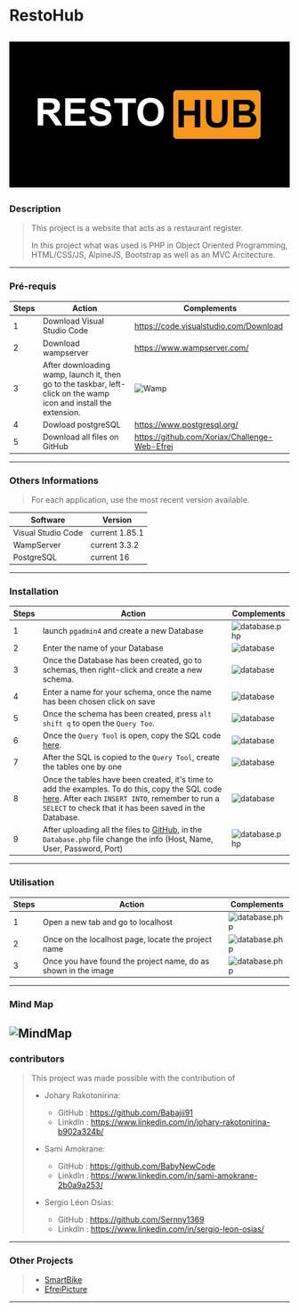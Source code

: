 # **RestoHub**

![RestoHub](https://github.com/Xoriax/Challenge-Web-Efrei/blob/main/Challenge_Web_Project/asset/RESTOHUB.jpg?raw=true)
-
### **Description**

>This project is a website that acts as a restaurant register.
>
>In this project what was used is PHP in Object Oriented Programming, HTML/CSS/JS, AlpineJS, Bootstrap as well as an MVC Arcitecture.

-------
### **Pré-requis**
| Steps | Action                                                                                                            | Complements                                                                                                                                                                                                                                                      |
| ----- | ----------------------------------------------------------------------------------------------------------------- | ---------------------------------------------------------------------------------------------------------------------------------------------------------------------------------------------------------------------------------------------------------------- |
| 1     | Download Visual Studio Code                                                                                       | https://code.visualstudio.com/Download                                                                                                                                                                                                                           |
| 2     | Download wampserver                                                                                               | https://www.wampserver.com/                                                                                                                                                                                                                                      |
| 3     | After downloading wamp, launch it, then go to the taskbar, left-click on the wamp icon and install the extension. | ![Wamp](https://media.discordapp.net/attachments/1189316878460518441/1196390226986287134/Capture_decran_96.png?ex=65b77439&is=65a4ff39&hm=9659c190de0a65b14fb139cb0e3ce58ba1c9602a1cf1f18efe0831265ebb05a8&=&format=webp&quality=lossless&width=1248&height=701) |
| 4     | Dowload  postgreSQL                                                                                               | https://www.postgresql.org/                                                                                                                                                                                                                                      |
| 5     | Download all files on GitHub                                                                                      | https://github.com/Xoriax/Challenge-Web-Efrei                                                                                                                                                                                                                    |
----------
### **Others Informations**
>For each application, use the most recent version available.

| Software           | Version        |
| ------------------ | -------------- |
| Visual Studio Code | current 1.85.1 |
| WampServer         | current 3.3.2  |
| PostgreSQL         | current 16     |
----------
### **Installation**

| Steps | Action                                                                                                                                                                                                                                                                                                     | Complements                                                                                                                                                                                                                                                             |
| ----- | ---------------------------------------------------------------------------------------------------------------------------------------------------------------------------------------------------------------------------------------------------------------------------------------------------------- | ----------------------------------------------------------------------------------------------------------------------------------------------------------------------------------------------------------------------------------------------------------------------- |
| 1     | launch ``pgadmin4`` and create a new Database                                                                                                                                                                                                                                                              | ![database.php](https://media.discordapp.net/attachments/1189316878460518441/1196395094643839096/Capture_decran_98.png?ex=65b778c2&is=65a503c2&hm=d4c9964a42d8845aea1c7c1a4b89ee2d11b855e4185c506cd804305c5337a784&=&format=webp&quality=lossless&width=563&height=443) |
| 2     | Enter the name of your Database                                                                                                                                                                                                                                                                            | ![database](https://media.discordapp.net/attachments/1189316878460518441/1197141412777566248/Capture_decran_100.png?ex=65ba2fd2&is=65a7bad2&hm=421f5960fbfb594e6e2267a814395a3a3543bed90fcd8bae04bc9af323b35e14&=&format=webp&quality=lossless&width=897&height=701)    |
| 3     | Once the Database has been created, go to schemas, then right-click and create a new schema.                                                                                                                                                                                                               | ![database](https://media.discordapp.net/attachments/1189316878460518441/1197141448575955076/Capture_decran_103.png?ex=65ba2fdb&is=65a7badb&hm=6f6b2621ec30317df38acc389b00b4d006c21019aa0076c9455809f0b18a3598&=&format=webp&quality=lossless&width=938&height=700)    |
| 4     | Enter a name for your schema, once the name has been chosen click on save                                                                                                                                                                                                                                  | ![database](https://media.discordapp.net/attachments/1189316878460518441/1197141463235039323/Capture_decran_104.png?ex=65ba2fde&is=65a7bade&hm=1da06e544d88f5437fe7a85c6ee22baa330595eeaf7a0838faed692a1a172304&=&format=webp&quality=lossless&width=943&height=701)    |
| 5     | Once the schema has been created, press ``alt shift q`` to open the ``Query Too``.                                                                                                                                                                                                                         | ![database](https://media.discordapp.net/attachments/1189316878460518441/1197141501264793690/Capture_decran_105.png?ex=65ba2fe7&is=65a7bae7&hm=1d21554e32ae1f2687da4b7bf465facc8944e73c38df5c43d622bd6bff536227&=&format=webp&quality=lossless&width=938&height=701)    |
| 6     | Once the ``Query Tool`` is open, copy the SQL code [here](https://github.com/Xoriax/Challenge-Web-Efrei/blob/main/CW-BDD/create_table_CWBDD.sql).                                                                                                                                                          | ![database](https://media.discordapp.net/attachments/1189316878460518441/1197141532466217040/Capture_decran_107.png?ex=65ba2fef&is=65a7baef&hm=822440b044cf1d541cd483796276fb4ebb0aba2eeaa52656eb9c86f68917ee9e&=&format=webp&quality=lossless&width=938&height=701)    |
| 7     | After the SQL is copied to the ``Query Tool``, create the tables one by one                                                                                                                                                                                                                                | ![database](https://media.discordapp.net/attachments/1189316878460518441/1197141541622390826/Capture_decran_108.png?ex=65ba2ff1&is=65a7baf1&hm=71e99885cb3bef418dbe38252b97871fa78d4257e27119362ca7a94798bf4182&=&format=webp&quality=lossless&width=940&height=701)    |
| 8     | Once the tables have been created, it's time to add the examples. To do this, copy the SQL code [here](https://github.com/Xoriax/Challenge-Web-Efrei/blob/main/CW-BDD/insert_example_CWBDD.sql). After each ``INSERT INTO``, remember to run a ``SELECT`` to check that it has been saved in the Database. | ![database](https://media.discordapp.net/attachments/1189316878460518441/1197141551667740744/Capture_decran_109.png?ex=65ba2ff3&is=65a7baf3&hm=87e26d42f289fbe6ff0d150c586fb58e6e6bc33f13474ed34bb39338527c13dc&=&format=webp&quality=lossless&width=938&height=701)    |
| 9     | After uploading all the files to [GitHub](https://github.com/Xoriax/Challenge-Web-Efrei/tree/main), in the ``Database.php`` file change the info (Host, Name, User, Password, Port)                                                                                                                        | ![database.php](https://cdn.discordapp.com/attachments/1189316878460518441/1196392686731677726/Capture_decran_97.png?ex=65b77684&is=65a50184&hm=92e937a18a2322b64fe672710b062329b03693d1b235436faa735b41c7dc21a2&)                                                      |
----------
### **Utilisation**

| Steps | Action                                                         | Complements                                                                                                                                                                                                                                                               |
| ----- | -------------------------------------------------------------- | ------------------------------------------------------------------------------------------------------------------------------------------------------------------------------------------------------------------------------------------------------------------------- |
| 1     | Open a new tab and go to localhost                             | ![database.php](https://media.discordapp.net/attachments/1189316878460518441/1196396345607602246/Capture_decran_99.png?ex=65b779ec&is=65a504ec&hm=262c1961b1c8673798650c0a0ee2f3315161c4cb6fd7f7f90fd8f569c2577f00&=&format=webp&quality=lossless&width=690&height=141)   |
| 2     | Once on the localhost page, locate the project name            | ![database.php](https://media.discordapp.net/attachments/1189316878460518441/1197175959527374898/Capture_decran_117.png?ex=65ba4fff&is=65a7daff&hm=9b06e5cd068cce9871fab5bbf2e5ea958aa6c61dccadacd5d0cc0c2ac6d3814e&=&format=webp&quality=lossless&width=1437&height=701) |
| 3     | Once you have found the project name, do as shown in the image | ![database.php](https://media.discordapp.net/attachments/1189316878460518441/1197176558985674752/Capture_decran_118.png?ex=65ba508e&is=65a7db8e&hm=ba34c137cb688cd35d0a68e08759d9841166272de1c542594d3db35e2b2f2643&=&format=webp&quality=lossless&width=1440&height=98)  |
----------
### **Mind Map**
![MindMap](https://cdn.discordapp.com/attachments/1189316878460518441/1197181247424843806/Purple_Colorful_Organic_Mind_Map_Brainstorm.png?ex=65ba54eb&is=65a7dfeb&hm=d4af75a94d83dac6a647e78882b7f35106e436bf5ed217e5c4a23f9685e37ce7&)
---
### **contributors**
>This project was made possible with the contribution of 
>
>- Johary Rakotonirina: 
>   - GitHub : https://github.com/Babajii91
>   - Linkdln : https://www.linkedin.com/in/johary-rakotonirina-b902a324b/
>
>- Sami Amokrane: 
>   - GitHub : https://github.com/BabyNewCode
>   - Linkdln : https://www.linkedin.com/in/sami-amokrane-2b0a9a253/
>
>- Sergio Léon Osias:
>   - GitHub : https://github.com/Sernny1369
>   - Linkdln : https://www.linkedin.com/in/sergio-leon-osias/
---
### **Other Projects** 

>* [SmartBike](https://github.com/Xoriax/MVC-Project-SB)
>* [EfreiPicture](https://github.com/Xoriax/PHP-Project-EP)

-----
